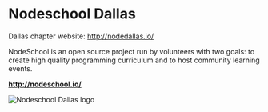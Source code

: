Nodeschool Dallas
======
Dallas chapter website: http://nodedallas.io/

NodeSchool is an open source project run by volunteers with two goals: to create high quality programming curriculum and to host community learning events.

<strong>http://nodeschool.io/</strong>

![Nodeschool Dallas logo](https://raw.githubusercontent.com/leongaban/dallas/master/nodeschool-dallas.png)
